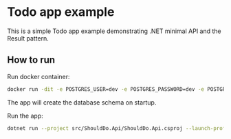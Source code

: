 # Todo app example

This is a simple Todo app example demonstrating .NET minimal API and the Result pattern.


## How to run

Run docker container:

```bash
docker run -dit -e POSTGRES_USER=dev -e POSTGRES_PASSWORD=dev -e POSTGRES_DB=shoulddo -p 127.0.0.1:5432:5432 --name db postgres:18
```

The app will create the database schema on startup.

Run the app:

```bash
dotnet run --project src/ShouldDo.Api/ShouldDo.Api.csproj --launch-profile https
```